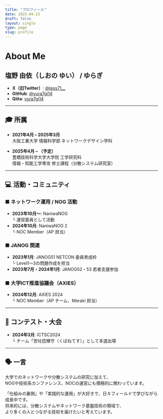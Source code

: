 ```yaml
---
title: "プロフィール"
date: 2025-04-23
draft: false
layout: single
type: page
slug: profile
---
```



# About Me

## 塩野 由依（しおの ゆい） / ゆらぎ

- **X（旧Twitter）**: [@less71__](https://twitter.com/less71__)
- **GitHub**: [@yura7gi14](https://github.com/yura7gi14)
- **Qiita**: [yura7gi14](https://qiita.com/yura7gi14)

---

## 🎓 所属

- **2021年4月 – 2025年3月**  
  大阪工業大学 情報科学部 ネットワークデザイン学科

- **2025年4月 – （予定）**  
  豊橋技術科学大学大学院 工学研究科  
  情報・知能工学専攻 修士課程（分散システム研究室）

---

## 💻 活動・コミュニティ

### ■ ネットワーク運用 / NOG 活動
- **2023年10月〜**: NaniwaNOG  
  └ 運営委員として活動
- **2024年10月**: NaniwaNOG 2  
  └ NOC Member（AP 担当）

### ■ JANOG 関連
- **2023年1月**: JANOG51 NETCON 委員育成枠  
  └ Level1〜3の問題作成を担当
- **2023年7月・2024年1月**: JANOG52・53 若者支援参加

### ■ 大学ICT推進協議会（AXIES）
- **2024年12月**: AXIES 2024  
  └ NOC Member（AP チーム、Meraki 担当）

---

## 🧠 コンテスト・大会

- **2024年3月**: ICTSC2024  
  └ チーム「苦吐捻輝守（くばねてす）」として本選出場

---

## 🗣 一言

大学でのネットワークや分散システムの研究に加えて、  
NOGや技術系カンファレンス、NOCの運営にも積極的に関わっています。

「仕組みの裏側」や「実践的な運用」が大好きで、日々フィールドで学びながら成長中です。  
将来的には、分散システムやネットワーク基盤技術の領域で、  
より多くの人とつながる技術を届けたいと考えています。
